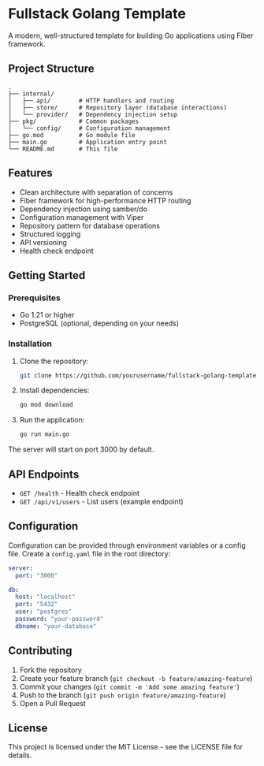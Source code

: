# Fullstack Golang Template

A modern, well-structured template for building Go applications using Fiber framework.

## Project Structure

```
.
├── internal/
│   ├── api/        # HTTP handlers and routing
│   ├── store/      # Repository layer (database interactions)
│   └── provider/   # Dependency injection setup
├── pkg/            # Common packages
│   └── config/     # Configuration management
├── go.mod          # Go module file
├── main.go         # Application entry point
└── README.md       # This file
```

## Features

- Clean architecture with separation of concerns
- Fiber framework for high-performance HTTP routing
- Dependency injection using samber/do
- Configuration management with Viper
- Repository pattern for database operations
- Structured logging
- API versioning
- Health check endpoint

## Getting Started

### Prerequisites

- Go 1.21 or higher
- PostgreSQL (optional, depending on your needs)

### Installation

1. Clone the repository:
   ```bash
   git clone https://github.com/yourusername/fullstack-golang-template.git
   ```

2. Install dependencies:
   ```bash
   go mod download
   ```

3. Run the application:
   ```bash
   go run main.go
   ```

The server will start on port 3000 by default.

## API Endpoints

- `GET /health` - Health check endpoint
- `GET /api/v1/users` - List users (example endpoint)

## Configuration

Configuration can be provided through environment variables or a config file. Create a `config.yaml` file in the root directory:

```yaml
server:
  port: "3000"

db:
  host: "localhost"
  port: "5432"
  user: "postgres"
  password: "your-password"
  dbname: "your-database"
```

## Contributing

1. Fork the repository
2. Create your feature branch (`git checkout -b feature/amazing-feature`)
3. Commit your changes (`git commit -m 'Add some amazing feature'`)
4. Push to the branch (`git push origin feature/amazing-feature`)
5. Open a Pull Request

## License

This project is licensed under the MIT License - see the LICENSE file for details. 